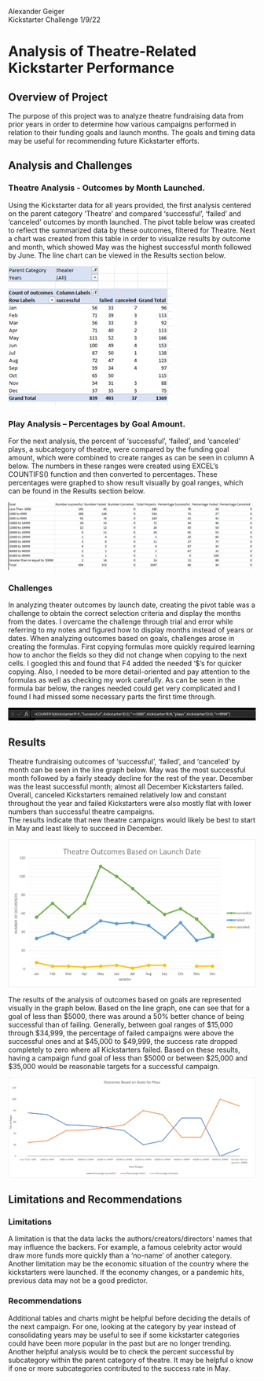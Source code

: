 Alexander Geiger      
Kickstarter Challenge
1/9/22

# Analysis of Theatre-Related Kickstarter Performance


## Overview of Project

The purpose of this project was to analyze theatre fundraising data from prior years in order to determine how various campaigns performed in relation to their funding goals and launch months.  The goals and timing data may be useful for recommending future Kickstarter efforts.

## Analysis and Challenges

### Theatre Analysis - Outcomes by Month Launched.
Using the Kickstarter data for all years provided, the first analysis centered on the parent category ‘Theatre’ and compared ‘successful’, ‘failed’ and ‘canceled’ outcomes by month launched. The pivot table below was created to reflect the summarized data by these outcomes, filtered for Theatre.  Next a chart was created from this table in order to visualize results by outcome and month, which showed May was the highest successful month followed by June.  The line chart can be viewed in the Results section below.


![Pivot Table](https://github.com/AlexGeiger1/Kickstarter-Analysis/blob/main/Resources/pivot%20table.png)


### Play Analysis – Percentages by Goal Amount.
For the next analysis, the percent of ‘successful’, ‘failed’, and ‘canceled’ plays, a subcategory of theatre, were compared by the funding goal amount, which were combined to create ranges as can be seen in column A below.  The numbers in these ranges were created using EXCEL’s COUNTIFS() function and then converted to percentages.  These percentages were graphed to show result visually by goal ranges, which can be found in the Results section below.

![Goal Ranges](https://github.com/AlexGeiger1/Kickstarter-Analysis/blob/main/Resources/table%20goal%20ranges.png)


### Challenges
In analyzing theater outcomes by launch date, creating the pivot table was a challenge to obtain the correct selection criteria and display the months from the dates.   I overcame the challenge through trial and error while referring to my notes and figured how to display months instead of years or dates.
When analyzing outcomes based on goals, challenges arose in creating the formulas. First copying formulas more quickly required learning how to anchor the fields so they did not change when copying to the next cells.  I googled this and found that F4 added the needed ‘$’s for quicker copying.  Also, I needed to be more detail-oriented and pay attention to the formulas as well as checking my work carefully. As can be seen in the formula bar below, the ranges needed could get very complicated and I found I had missed some necessary parts the first time through.


![Formula Bar](https://github.com/AlexGeiger1/Kickstarter-Analysis/blob/main/Resources/countifs%20formula%20bar.png)


## Results
Theatre fundraising outcomes of ‘successful’, ‘failed’, and ‘canceled’  by month can be seen in the line graph below.  May was the most successful month followed by a fairly steady decline for the rest of the year.  December was the least successful month; almost all December Kickstarters failed.   Overall,  canceled Kickstarters remained relatively low and constant throughout the year and failed Kickstarters were also mostly flat with lower numbers than successful theatre campaigns.   
The results indicate that new theatre campaigns would likely be best to start in May and least likely to succeed in December.


![Theatre Outcomes Graph](https://github.com/AlexGeiger1/Kickstarter-Analysis/blob/main/Resources/Theater_Outcomes_vs_Launch.png)


The results of the analysis of outcomes based on goals are represented visually in the graph below.  Based on the line graph, one can see that for a goal of less than $5000, there was around a 50% better chance of being successful than of failing. Generally, between  goal ranges of $15,000 through $34,999, the percentage of failed campaigns were above the successful ones and at $45,000 to $49,999, the success rate dropped completely to zero where all Kickstarters failed.
Based on these results, having a campaign fund goal of less than $5000 or between $25,000 and $35,000 would be reasonable targets for a successful campaign.


![Outcomes Goals](https://github.com/AlexGeiger1/Kickstarter-Analysis/blob/main/Resources/Outcomes_vs_Goals.png)


## Limitations and Recommendations

### Limitations
A limitation is that the data lacks the authors/creators/directors’ names that may influence the backers. For example, a famous celebrity actor would draw more funds more quickly than a ‘no-name’ of another category.  Another limitation may be the economic situation of the country where the kickstarters were launched. If the economy changes, or a pandemic hits, previous data may not be a good predictor.

### Recommendations
Additional tables and charts might be helpful before deciding the details of the next campaign.  For one, looking at the category by year instead of consolidating years may be useful to see if some kickstarter categories could have been more popular in the past but are no longer trending. 
Another helpful analysis would be to check the percent successful by subcategory within the parent category of theatre.  It may be helpful o know if one or more subcategories contributed to the success rate in May.
